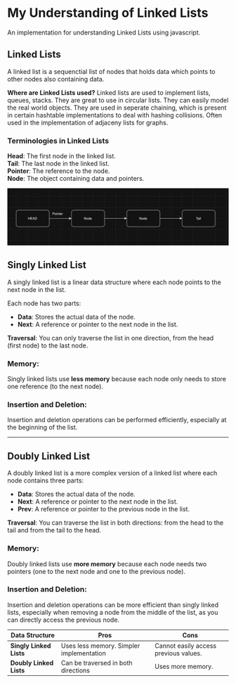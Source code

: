 # My Understanding of Linked Lists
An implementation for understanding Linked Lists using javascript.

## Linked Lists
A linked list is a sequenctial list of nodes that holds data which points to other nodes also containing data.

**Where are Linked Lists used?**
Linked lists are used to implement lists, queues, stacks. They are great to use in circular lists. They can easily model the real world objects. They are used in seperate chaining, which is present in certain hashtable implementations to deal with hashing collisions. Often used in the implementation of adjaceny lists for graphs.

### Terminologies in Linked Lists

**Head**: The first node in the linked list.<br>
**Tail**: The last node in the linked list.<br>
**Pointer**: The reference to the node.<br>
**Node**: The object containing data and pointers.

![Local Image](../assets/LinkedList.png)


## Singly Linked List
A singly linked list is a linear data structure where each node points to the next node in the list.

Each node has two parts:
- **Data**: Stores the actual data of the node.
- **Next**: A reference or pointer to the next node in the list.

**Traversal**: You can only traverse the list in one direction, from the head (first node) to the last node.

### Memory:
Singly linked lists use **less memory** because each node only needs to store one reference (to the next node).

### Insertion and Deletion:
Insertion and deletion operations can be performed efficiently, especially at the beginning of the list.

---

## Doubly Linked List
A doubly linked list is a more complex version of a linked list where each node contains three parts:
- **Data**: Stores the actual data of the node.
- **Next**: A reference or pointer to the next node in the list.
- **Prev**: A reference or pointer to the previous node in the list.

**Traversal**: You can traverse the list in both directions: from the head to the tail and from the tail to the head.

### Memory:
Doubly linked lists use **more memory** because each node needs two pointers (one to the next node and one to the previous node).

### Insertion and Deletion:
Insertion and deletion operations can be more efficient than singly linked lists, especially when removing a node from the middle of the list, as you can directly access the previous node.



| Data Structure        | Pros                     | Cons                       |
|-----------------------|--------------------------|----------------------------|
| **Singly Linked Lists**| Uses less memory. Simpler implementation | Cannot easily access previous values. |
| **Doubly Linked Lists**| Can be traversed in both directions | Uses more memory.          |
